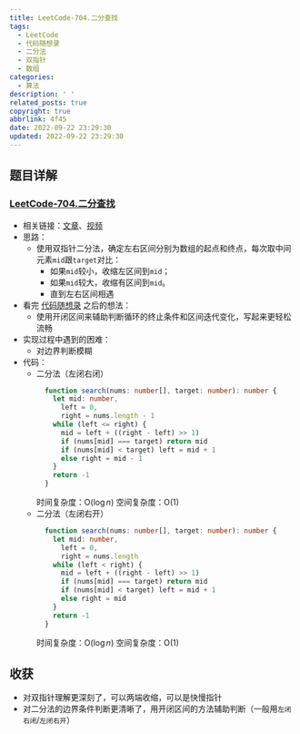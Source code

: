 ```yaml
---
title: LeetCode-704.二分查找
tags:
  - LeetCode
  - 代码随想录
  - 二分法
  - 双指针
  - 数组
categories:
  - 算法
description: ' '
related_posts: true
copyright: true
abbrlink: 4f45
date: 2022-09-22 23:29:30
updated: 2022-09-22 23:29:30
---
```


## 题目详解

### [LeetCode-704.二分查找](https://leetcode.cn/problems/binary-search/)

- 相关链接：[文章](https://programmercarl.com/0704.%E4%BA%8C%E5%88%86%E6%9F%A5%E6%89%BE.html#_704-%E4%BA%8C%E5%88%86%E6%9F%A5%E6%89%BE)、[视频](https://www.bilibili.com/video/BV1fA4y1o715)
- 思路：
  - 使用双指针二分法，确定左右区间分别为数组的起点和终点，每次取中间元素`mid`跟`target`对比：
    - 如果`mid`较小，收缩左区间到`mid`；
    - 如果`mid`较大，收缩有区间到`mid`。
    - 直到左右区间相遇
- 看完 [代码随想录](https://programmercarl.com/0704.%E4%BA%8C%E5%88%86%E6%9F%A5%E6%89%BE.html#_704-%E4%BA%8C%E5%88%86%E6%9F%A5%E6%89%BE) 之后的想法：
  - 使用开闭区间来辅助判断循环的终止条件和区间迭代变化，写起来更轻松流畅
- 实现过程中遇到的困难：
  - 对边界判断模糊
- 代码：
  - 二分法（左闭右闭）
    ```ts
      function search(nums: number[], target: number): number {
        let mid: number,
          left = 0,
          right = nums.length - 1
        while (left <= right) {
          mid = left + ((right - left) >> 1)
          if (nums[mid] === target) return mid
          if (nums[mid] < target) left = mid + 1
          else right = mid - 1
        }
        return -1
      }
    ```
    时间复杂度：O($\log n$)
    空间复杂度：O(1)
  - 二分法（左闭右开）
    ```ts
      function search(nums: number[], target: number): number {
        let mid: number, 
          left = 0,
          right = nums.length
        while (left < right) {
          mid = left + ((right - left) >> 1)
          if (nums[mid] === target) return mid
          if (nums[mid] < target) left = mid + 1
          else right = mid
        }
        return -1
      }
    ```
    时间复杂度：O($\log n$)
    空间复杂度：O(1)

## 收获

- 对双指针理解更深刻了，可以两端收缩，可以是快慢指针
- 对二分法的边界条件判断更清晰了，用开闭区间的方法辅助判断（一般用`左闭右闭`/`左闭右开`）
